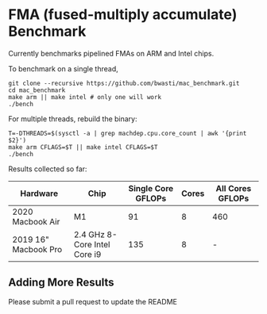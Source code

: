 # FMA (fused-multiply accumulate) Benchmark

Currently benchmarks pipelined FMAs on ARM and Intel chips.

To benchmark on a single thread,

```
git clone --recursive https://github.com/bwasti/mac_benchmark.git
cd mac_benchmark
make arm || make intel # only one will work
./bench
```

For multiple threads, rebuild the binary:

```
T=-DTHREADS=$(sysctl -a | grep machdep.cpu.core_count | awk '{print $2}')
make arm CFLAGS=$T || make intel CFLAGS=$T
./bench
```

Results collected so far:

Hardware | Chip | Single Core GFLOPs | Cores | All Cores GFLOPs
--- | --- | --- | --- | ---
2020 Macbook Air | M1 | 91 | 8 | 460
2019 16" Macbook Pro | 2.4 GHz 8-Core Intel Core i9 | 135 | 8 | -

## Adding More Results

Please submit a pull request to update the README
